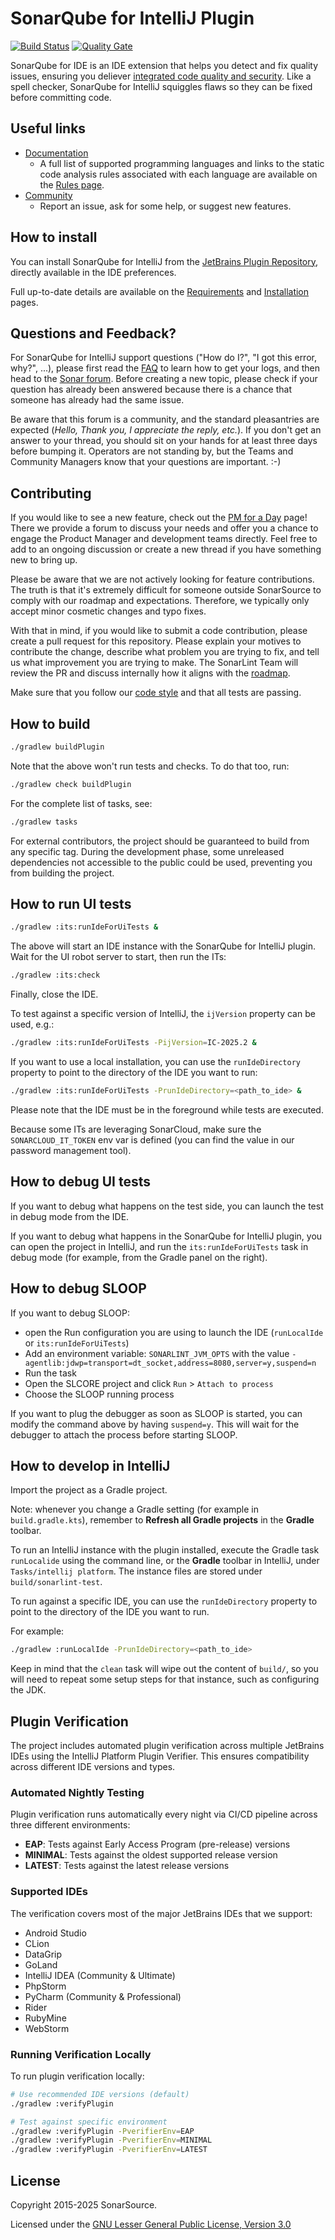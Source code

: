 SonarQube for IntelliJ Plugin
=========================

[![Build Status](https://api.cirrus-ci.com/github/SonarSource/sonarlint-intellij.svg?branch=master)](https://cirrus-ci.com/github/SonarSource/sonarlint-intellij)
[![Quality Gate](https://next.sonarqube.com/sonarqube/api/project_badges/measure?project=org.sonarsource.sonarlint.intellij%3Asonarlint-intellij&metric=alert_status)](https://next.sonarqube.com/sonarqube/dashboard?id=org.sonarsource.sonarlint.intellij%3Asonarlint-intellij)

SonarQube for IDE is an IDE extension that helps you detect and fix quality issues, ensuring you deliever [integrated code quality and security](https://www.sonarsource.com/solutions/for-developers/).
Like a spell checker, SonarQube for IntelliJ squiggles flaws so they can be fixed before committing code.

Useful links
------------

- [Documentation](https://docs.sonarsource.com/sonarlint/intellij/)
    - A full list of supported programming languages and links to the static code analysis rules associated with each language are available
      on the [Rules page](https://docs.sonarsource.com/sonarlint/intellij/using-sonarlint/rules/).
- [Community](https://community.sonarsource.com/c/help/sl)
    - Report an issue, ask for some help, or suggest new features.

How to install
--------------

You can install SonarQube for IntelliJ from the [JetBrains Plugin Repository](https://plugins.jetbrains.com/plugin/7973-sonarlint), directly
available in the IDE preferences.

Full up-to-date details are available on the [Requirements](https://docs.sonarsource.com/sonarlint/intellij/getting-started/requirements/)
and [Installation](https://docs.sonarsource.com/sonarlint/intellij/getting-started/installation/) pages.

Questions and Feedback?
--------------------------

For SonarQube for IntelliJ support questions ("How do I?", "I got this error, why?", ...), please first read
the [FAQ](https://community.sonarsource.com/t/frequently-asked-questions/7204) to learn how to get your logs, and then head to
the [Sonar forum](https://community.sonarsource.com/c/help/sl). Before creating a new topic, please check if your question has already been
answered because there is a chance that someone has already had the same issue.

Be aware that this forum is a community, and the standard pleasantries are expected (_Hello, Thank you, I appreciate the reply, etc._). If
you don't get an answer to your thread, you should sit on your hands for at least three days before bumping it. Operators are not standing
by, but the Teams and Community Managers know that your questions are important. :-)

Contributing
------------

If you would like to see a new feature, check out the [PM for a Day](https://community.sonarsource.com/c/sl/pm-for-a-day-sl/41) page! There
we provide a forum to discuss your needs and offer you a chance to engage the Product Manager and development teams directly. Feel free to
add to an ongoing discussion or create a new thread if you have something new to bring up.

Please be aware that we are not actively looking for feature contributions. The truth is that it's extremely difficult for someone outside
SonarSource to comply with our roadmap and expectations. Therefore, we typically only accept minor cosmetic changes and typo fixes.

With that in mind, if you would like to submit a code contribution, please create a pull request for this repository. Please explain your
motives to contribute the change, describe what problem you are trying to fix, and tell us what improvement you are trying to make. The
SonarLint Team will review the PR and discuss internally how it aligns with
the [roadmap](https://www.sonarsource.com/products/sonarlint/roadmap/).

Make sure that you follow our [code style](https://github.com/SonarSource/sonar-developer-toolset#code-style-configuration-for-intellij) and
that all tests are passing.

How to build
------------

```bash
./gradlew buildPlugin
```

Note that the above won't run tests and checks. To do that too, run:

```bash
./gradlew check buildPlugin
```

For the complete list of tasks, see:

```bash
./gradlew tasks
```

For external contributors, the project should be guaranteed to build from any specific tag. During the development phase, some
unreleased dependencies not accessible to the public could be used, preventing you from building the project.

How to run UI tests
-------------------

```bash
./gradlew :its:runIdeForUiTests &
```

The above will start an IDE instance with the SonarQube for IntelliJ plugin. Wait for the UI robot server to start, then run the ITs:

```bash
./gradlew :its:check
```

Finally, close the IDE.

To test against a specific version of IntelliJ, the `ijVersion` property can be used, e.g.:

```bash
./gradlew :its:runIdeForUiTests -PijVersion=IC-2025.2 &
```

If you want to use a local installation, you can use the `runIdeDirectory` property to point to the directory of the IDE you want to run:

```bash
./gradlew :its:runIdeForUiTests -PrunIdeDirectory=<path_to_ide> &
```

Please note that the IDE must be in the foreground while tests are executed.

Because some ITs are leveraging SonarCloud, make sure the `SONARCLOUD_IT_TOKEN` env var is defined (you can find the value in our
password management tool).

How to debug UI tests
---------------------

If you want to debug what happens on the test side, you can launch the test in debug mode from the IDE.

If you want to debug what happens in the SonarQube for IntelliJ plugin, you can open the project in IntelliJ, and run the
`its:runIdeForUiTests` task in debug mode (for example, from the Gradle panel on the right).


How to debug SLOOP
------------------

If you want to debug SLOOP:

* open the Run configuration you are using to launch the IDE (`runLocalIde` or `its:runIdeForUiTests`)
* Add an environment variable: `SONARLINT_JVM_OPTS` with the value `-agentlib:jdwp=transport=dt_socket,address=8080,server=y,suspend=n`
* Run the task
* Open the SLCORE project and click `Run` > `Attach to process`
* Choose the SLOOP running process

If you want to plug the debugger as soon as SLOOP is started, you can modify the command above by having `suspend=y`.
This will wait for the debugger to attach the process before starting SLOOP.

How to develop in IntelliJ
--------------------------

Import the project as a Gradle project.

Note: whenever you change a Gradle setting (for example in `build.gradle.kts`),
remember to **Refresh all Gradle projects** in the **Gradle** toolbar.

To run an IntelliJ instance with the plugin installed, execute the Gradle task `runLocalide` using the command line,
or the **Gradle** toolbar in IntelliJ, under `Tasks/intellij platform`.
The instance files are stored under `build/sonarlint-test`.

To run against a specific IDE, you can use the `runIdeDirectory` property to point to the directory of the IDE you want to run.

For example:

```bash
./gradlew :runLocalIde -PrunIdeDirectory=<path_to_ide>
```

Keep in mind that the `clean` task will wipe out the content of `build/`,
so you will need to repeat some setup steps for that instance, such as configuring the JDK.

Plugin Verification
--------------------------

The project includes automated plugin verification across multiple JetBrains IDEs using the IntelliJ Platform Plugin Verifier. This ensures compatibility across different IDE versions and types.

### Automated Nightly Testing

Plugin verification runs automatically every night via CI/CD pipeline across three different environments:

- **EAP**: Tests against Early Access Program (pre-release) versions
- **MINIMAL**: Tests against the oldest supported release version
- **LATEST**: Tests against the latest release versions

### Supported IDEs

The verification covers most of the major JetBrains IDEs that we support:
- Android Studio
- CLion
- DataGrip
- GoLand
- IntelliJ IDEA (Community & Ultimate)
- PhpStorm
- PyCharm (Community & Professional)
- Rider
- RubyMine
- WebStorm

### Running Verification Locally

To run plugin verification locally:

```bash
# Use recommended IDE versions (default)
./gradlew :verifyPlugin

# Test against specific environment
./gradlew :verifyPlugin -PverifierEnv=EAP
./gradlew :verifyPlugin -PverifierEnv=MINIMAL
./gradlew :verifyPlugin -PverifierEnv=LATEST
```

License
-------

Copyright 2015-2025 SonarSource.

Licensed under the [GNU Lesser General Public License, Version 3.0](http://www.gnu.org/licenses/lgpl.txt)
